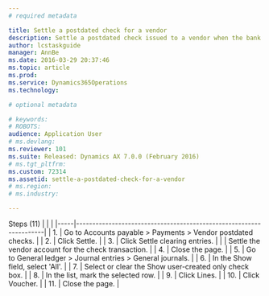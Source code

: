 ```yaml
---
# required metadata

title: Settle a postdated check for a vendor
description: Settle a postdated check issued to a vendor when the bank has cleared the check transaction after the check has been overdue and cleared by the bank. Complete the following procedures before you start this one. 1) Set up postdated checks 2) Register and post a postdated check for a vendor The role of this procedure is Treasurer. This procedure uses the USMF demo company.
author: lcstaskguide
manager: AnnBe
ms.date: 2016-03-29 20:37:46
ms.topic: article
ms.prod: 
ms.service: Dynamics365Operations
ms.technology: 

# optional metadata

# keywords: 
# ROBOTS: 
audience: Application User
# ms.devlang: 
ms.reviewer: 101
ms.suite: Released: Dynamics AX 7.0.0 (February 2016)
# ms.tgt_pltfrm: 
ms.custom: 72314
ms.assetid: settle-a-postdated-check-for-a-vendor
# ms.region: 
# ms.industry: 

---
```


Steps (11)
|     |                                                                    |
|-----|--------------------------------------------------------------------|
| 1.  | Go to Accounts payable &gt; Payments &gt; Vendor postdated checks. |
| 2.  | Click Settle.                                                      |
| 3.  | Click Settle clearing entries.                                     |
|     | Settle the vendor account for the check transaction.               |
| 4.  | Close the page.                                                    |
| 5.  | Go to General ledger &gt; Journal entries &gt; General journals.   |
| 6.  | In the Show field, select 'All'.                                   |
| 7.  | Select or clear the Show user-created only check box.              |
| 8.  | In the list, mark the selected row.                                |
| 9.  | Click Lines.                                                       |
| 10. | Click Voucher.                                                     |
| 11. | Close the page.                                                    |



